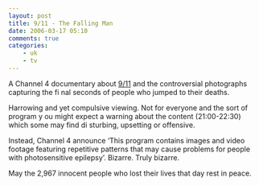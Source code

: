 ```yaml
---
layout: post
title: 9/11 - The Falling Man
date: 2006-03-17 05:10
comments: true
categories:
    - uk
    - tv
---
```

A Channel 4 documentary about [9/11][] and the controversial photographs
capturing the fi nal seconds of people who jumped to their deaths.

Harrowing and yet compulsive viewing. Not for everyone and the sort of
program y ou might expect a warning about the content (21:00-22:30)
which some may find di sturbing, upsetting or offensive.

Instead, Channel 4 announce ‘This program contains images and video
footage featuring repetitive patterns that may cause problems for people
with photosensitive epilepsy’. Bizarre. Truly bizarre.

May the 2,967 innocent people who lost their lives that day rest in peace.

  [9/11]: http://www.timesonline.co.uk/article/0,,2%0A092-2069640,00.html
